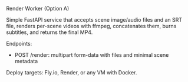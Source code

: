 Render Worker (Option A)

Simple FastAPI service that accepts scene image/audio files and an SRT file, renders per-scene videos with ffmpeg, concatenates them, burns subtitles, and returns the final MP4.

Endpoints:
- POST /render: multipart form-data with files and minimal scene metadata

Deploy targets: Fly.io, Render, or any VM with Docker.


